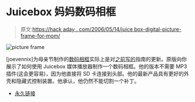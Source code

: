 # Juicebox 妈妈数码相框

> 原文:[https://hack aday . com/2006/05/14/juice box-digital-picture-frame-for-mom/](https://hackaday.com/2006/05/14/juicebox-digital-picture-frame-for-mom/)

![picture frame](../Images/01f7439eb2fe0d3f3a8eaacac2b7fe39.png)

[joevennix]为母亲节制作的[数码相框](http://joevennix.blogspot.com/2006/05/juicebox-digital-picture-frame-mothers.html)实际上是对[之前写的](http://joevennix.blogspot.com/2006/01/juicebox-digital-picture-frame-how-to.html)指南的更新。原版向你展示了如何使用 Juicebox 媒体播放器制作一个数码相框。他的版本不需要 MP3 插件(这会更容易)，因为他直接将 SD 卡连接到头部。他的最新产品具有更好的外壳和隐藏式控制装置。他承认，他仍然不能切割一个补丁。

*   [永久链接](http://joevennix.blogspot.com/2006/05/juicebox-digital-picture-frame-mothers.html)